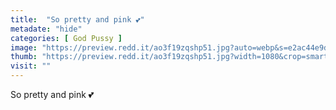 ```yaml
---
title:  "So pretty and pink 💕"
metadate: "hide"
categories: [ God Pussy ]
image: "https://preview.redd.it/ao3f19zqshp51.jpg?auto=webp&s=e2ac44e9d6bde8177c2ae99ce12679cc9027edab"
thumb: "https://preview.redd.it/ao3f19zqshp51.jpg?width=1080&crop=smart&auto=webp&s=3426c153b5278a2e1462e53000b5244505b481f6"
visit: ""
---
```

So pretty and pink 💕
